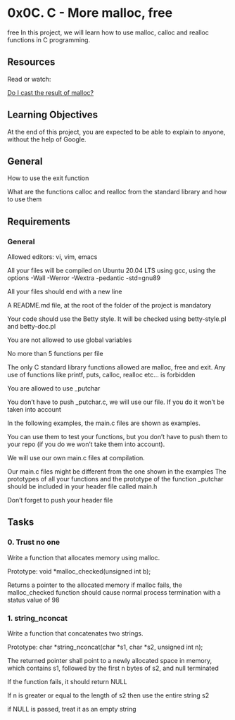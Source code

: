 
# 0x0C. C - More malloc, free

free In this project, we will learn how to use malloc, calloc and realloc functions in C programming.



## Resources

Read or watch:

[Do I cast the result of malloc?](https://intranet.alxswe.com/rltoken/uKhvfzpF3v8Be10NCZlQtA)

## Learning Objectives

At the end of this project, you are expected to be able to explain to anyone, without the help of Google.

## General
How to use the exit function

What are the functions calloc and realloc from the standard library and how to use them

## Requirements
### General
Allowed editors: vi, vim, emacs

All your files will be compiled on Ubuntu 20.04 LTS using gcc, using the options -Wall -Werror -Wextra -pedantic -std=gnu89

All your files should end with a new line

A README.md file, at the root of the folder of the project is mandatory

Your code should use the Betty style. It will be checked using betty-style.pl and betty-doc.pl

You are not allowed to use global variables

No more than 5 functions per file

The only C standard library functions allowed are malloc, free and exit. Any use of functions like printf, puts, calloc, realloc etc… is forbidden

You are allowed to use _putchar

You don’t have to push _putchar.c, we will use our file. If you do it won’t be taken into account

In the following examples, the main.c files are shown as examples.

You can use them to test your functions, but you don’t have to push them to your repo (if you do we won’t take them into account). 

We will use our own main.c files at compilation. 

Our main.c files might be different from the one shown in the examples
The prototypes of all your functions and the prototype of the function _putchar should be included in your header file called main.h

Don’t forget to push your header file

## Tasks

### 0. Trust no one
Write a function that allocates memory using malloc.

Prototype: void *malloc_checked(unsigned int b);

Returns a pointer to the allocated memory
if malloc fails, the malloc_checked function should cause normal process termination with a status value of 98
### 1. string_nconcat
Write a function that concatenates two strings.

Prototype: char *string_nconcat(char *s1, char *s2, unsigned int n);

The returned pointer shall point to a newly allocated space in memory, which contains s1, followed by the first n bytes of s2, and null terminated

If the function fails, it should return NULL

If n is greater or equal to the length of s2 then use the entire string s2

if NULL is passed, treat it as an empty string




